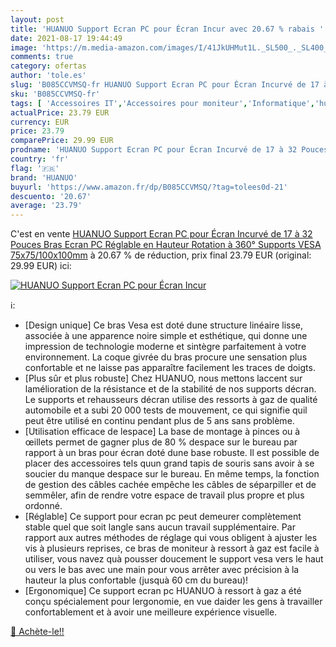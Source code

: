 ```yaml
---
layout: post
title: 'HUANUO Support Ecran PC pour Écran Incur avec 20.67 % rabais '
date: 2021-08-17 19:44:49
image: 'https://m.media-amazon.com/images/I/41JkUHMut1L._SL500_._SL400_.jpg'
comments: true
category: ofertas
author: 'tole.es'
slug: 'B085CCVMSQ-fr HUANUO Support Ecran PC pour Écran Incurvé de 17 à 32...'
sku: 'B085CCVMSQ-fr'
tags: [ 'Accessoires IT','Accessoires pour moniteur','Informatique','huanuo', ]
actualPrice: 23.79 EUR
currency: EUR
price: 23.79
comparePrice: 29.99 EUR
prodname: 'HUANUO Support Ecran PC pour Écran Incurvé de 17 à 32 Pouces  Bras Ecran PC Réglable en Hauteur  Rotation à 360° Supports VESA 75x75/100x100mm'
country: 'fr'
flag: '🇫🇷'
brand: 'HUANUO'
buyurl: 'https://www.amazon.fr/dp/B085CCVMSQ/?tag=tolees0d-21'
descuento: '20.67'
average: '23.79'
---
```


C'est en vente [HUANUO Support Ecran PC pour Écran Incurvé de 17 à 32 Pouces  Bras Ecran PC Réglable en Hauteur  Rotation à 360° Supports VESA 75x75/100x100mm](https://www.amazon.fr/dp/B085CCVMSQ/?tag=tolees0d-21)  à  20.67 % de réduction, prix final  23.79 EUR (original: 29.99 EUR) ici:

[![HUANUO Support Ecran PC pour Écran Incur](https://m.media-amazon.com/images/I/41JkUHMut1L._SL500_._SL400_.jpg)](https://www.amazon.fr/dp/B085CCVMSQ/?tag=tolees0d-21)

ℹ️:

- [Design unique] Ce bras Vesa est doté dune structure linéaire lisse, associée à une apparence noire simple et esthétique, qui donne une impression de technologie moderne et sintègre parfaitement à votre environnement. La coque givrée du bras procure une sensation plus confortable et ne laisse pas apparaître facilement les traces de doigts.
- [Plus sûr et plus robuste] Chez HUANUO, nous mettons laccent sur lamélioration de la résistance et de la stabilité de nos supports décran. Le supports et rehausseurs décran utilise des ressorts à gaz de qualité automobile et a subi 20 000 tests de mouvement, ce qui signifie quil peut être utilisé en continu pendant plus de 5 ans sans problème.
- [Utilisation efficace de lespace] La base de montage à pinces ou à œillets permet de gagner plus de 80 % despace sur le bureau par rapport à un bras pour écran doté dune base robuste. Il est possible de placer des accessoires tels quun grand tapis de souris sans avoir à se soucier du manque despace sur le bureau. En même temps, la fonction de gestion des câbles cachée empêche les câbles de séparpiller et de semmêler, afin de rendre votre espace de travail plus propre et plus ordonné.
- [Réglable] Ce support pour ecran pc peut demeurer complètement stable quel que soit langle sans aucun travail supplémentaire. Par rapport aux autres méthodes de réglage qui vous obligent à ajuster les vis à plusieurs reprises, ce bras de moniteur à ressort à gaz est facile à utiliser, vous navez quà pousser doucement le support vesa vers le haut ou vers le bas avec une main pour vous arrêter avec précision à la hauteur la plus confortable (jusquà 60 cm du bureau)!
- [Ergonomique] Ce support ecran pc HUANUO à ressort à gaz a été conçu spécialement pour lergonomie, en vue daider les gens à travailler confortablement et à avoir une meilleure expérience visuelle.

[🛒 Achète-le!!](https://www.amazon.fr/dp/B085CCVMSQ/?tag=tolees0d-21)
